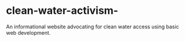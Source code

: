 # clean-water-activism-
An informational website advocating for clean water access using basic web development.
